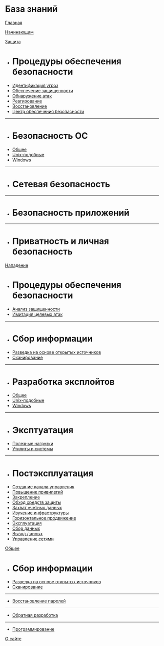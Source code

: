 # База знаний

[Главная](index.md)

[Начинающим](beginners.md)

[Защита]()

  + # Процедуры обеспечения безопасности
  * [Идентификация угроз]()
  * [Обеспечение защищенности]()
  * [Обнаружение атак]()
  * [Реагирование]()
  * [Восстановление]()
  * [Центр обеспечения безопасности]()
  - - - -
  + # Безопасность ОС
  + [Общее]()
  + [Unix-подобные]()
  + [Windows]()
  - - - -
  + # Сетевая безопасность
  - - - -
  + # Безопасность приложений
  - - - -
  + # Приватность и личная безопасность

[Нападение]()

  + # Процедуры обеспечения безопасности
  * [Анализ защищенности]()
  * [Имитация целевых атак]()
  - - - -
  + # Сбор информации
  * [Разведка на основе открытых источников](common/open_source_intelligence/open_source_intelligence.md)
  * [Сканирование]()
  - - - -
  + # Разработка эксплойтов
  * [Общее]()
  * [Unix-подобные]()
  * [Windows]()
  - - - -
  + # Эксптуатация
  * [Полезные нагрузки]()
  * [Утилиты и системы]()
  - - - -
  + # Постэксплуатация
  * [Создание канала управления]()
  * [Повышение привилегий]()
  * [Закрепление]()
  * [Обход средств защиты]()
  * [Захват учетных данных]()
  * [Изучение инфраструктуры]()
  * [Горизонтальное продвижение]()
  * [Эксплуатация]()
  * [Сбор данных]()
  * [Вывод данных]()
  * [Управление сетями]()

[Общее]()

  + # Сбор информации
  * [Разведка на основе открытых источников](common/open_source_intelligence/open_source_intelligence.md)
  * [Сканирование]()
  - - - -
  + [Восстановление паролей]()
  - - - -
  + [Обратная разработка]()
  - - - -
  + [Программирование](common/programming/programming.md)

[О сайте](about.md)